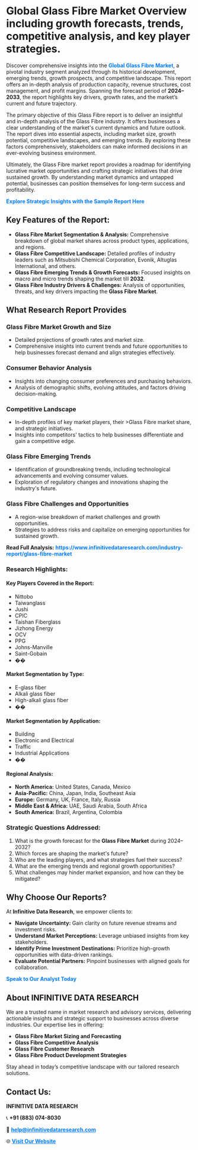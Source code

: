 <h1>Global Glass Fibre Market Overview including growth forecasts, trends, competitive analysis, and key player strategies.</h1>
<p>
Discover comprehensive insights into the 
<a href="https://www.infinitivedataresearch.com/industry-report/glass-fibre-market" rel="dofollow" style="color: #007BFF; text-decoration: none;"><strong>Global Glass Fibre Market</strong></a>, a pivotal industry segment analyzed through its historical development, emerging trends, growth prospects, and competitive landscape. This report offers an in-depth analysis of production capacity, revenue structures, cost management, and profit margins. Spanning the forecast period of <strong>2024–2033</strong>, the report highlights key drivers, growth rates, and the market’s current and future trajectory.
</p>
<p>
The primary objective of this Glass Fibre report is to deliver an insightful and in-depth analysis of the Glass Fibre industry. It offers businesses a clear understanding of the market's current dynamics and future outlook. The report dives into essential aspects, including market size, growth potential, competitive landscapes, and emerging trends. By exploring these factors comprehensively, stakeholders can make informed decisions in an ever-evolving business environment.
</p>
<p>
Ultimately, the Glass Fibre market report provides a roadmap for identifying lucrative market opportunities and crafting strategic initiatives that drive sustained growth. By understanding market dynamics and untapped potential, businesses can position themselves for long-term success and profitability.
</p>
<p>
<a href="https://www.infinitivedataresearch.com/request-sample/reportId=109693" style="color: #007BFF; text-decoration: none;"><strong>Explore Strategic Insights with the Sample Report Here</strong></a>
</p>

<h2>Key Features of the Report:</h2>
<ul>
<li><strong>Glass Fibre Market Segmentation & Analysis:</strong> Comprehensive breakdown of global market shares across product types, applications, and regions.</li>
<li><strong>Glass Fibre Competitive Landscape:</strong> Detailed profiles of industry leaders such as Mitsubishi Chemical Corporation, Evonik, Altuglas International, and others.</li>
<li><strong>Glass Fibre Emerging Trends & Growth Forecasts:</strong> Focused insights on macro and micro trends shaping the market till <strong>2032</strong>.</li>
<li><strong>Glass Fibre Industry Drivers & Challenges:</strong> Analysis of opportunities, threats, and key drivers impacting the <strong>Glass Fibre Market</strong>.</li>
</ul>

<h2>What Research Report Provides</h2>
<h3>Glass Fibre Market Growth and Size</h3>
<ul>
<li>Detailed projections of growth rates and market size.</li>
<li>Comprehensive insights into current trends and future opportunities to help businesses forecast demand and align strategies effectively.</li>
</ul>

<h3>Consumer Behavior Analysis</h3>
<ul>
<li>Insights into changing consumer preferences and purchasing behaviors.</li>
<li>Analysis of demographic shifts, evolving attitudes, and factors driving decision-making.</li>
</ul>

<h3>Competitive Landscape</h3>
<ul>
<li>In-depth profiles of key market players, their >Glass Fibre market share, and strategic initiatives.</li>
<li>Insights into competitors' tactics to help businesses differentiate and gain a competitive edge.</li>
</ul>

<h3>Glass Fibre Emerging Trends</h3>
<ul>
<li>Identification of groundbreaking trends, including technological advancements and evolving consumer values.</li>
<li>Exploration of regulatory changes and innovations shaping the industry's future.</li>
</ul>

<h3>Glass Fibre Challenges and Opportunities</h3>
<ul>
<li>A region-wise breakdown of market challenges and growth opportunities.</li>
<li>Strategies to address risks and capitalize on emerging opportunities for sustained growth.</li>
</ul>
<p><strong>Read Full Analysis:</strong> <a href="https://www.infinitivedataresearch.com/industry-report/glass-fibre-market" rel="dofollow" style="color: #007BFF; text-decoration: none;"><strong>https://www.infinitivedataresearch.com/industry-report/glass-fibre-market</strong></a></p>
<h3>Research Highlights:</h3>
<h4>Key Players Covered in the Report:</h4>
<ul><li>Nittobo</li><li>Taiwanglass</li><li>Jushi</li><li>CPIC</li><li>Taishan Fiberglass</li><li>Jizhong Energy</li><li>OCV</li><li>PPG</li><li>Johns-Manville</li><li>Saint-Gobain</li><li>��</li></ul>
<h4>Market Segmentation by Type:</h4>
<ul><li>E-glass fiber</li><li>Alkali glass fiber</li><li>High-alkali glass fiber</li><li>��</li></ul>
<h4>Market Segmentation by Application:</h4>
<ul><li>Building</li><li>Electronic and Electrical</li><li>Traffic</li><li>Industrial Applications</li><li>��</li></ul>

<h4>Regional Analysis:</h4>
<ul>
<li><strong>North America:</strong> United States, Canada, Mexico</li>
<li><strong>Asia-Pacific:</strong> China, Japan, India, Southeast Asia</li>
<li><strong>Europe:</strong> Germany, UK, France, Italy, Russia</li>
<li><strong>Middle East & Africa:</strong> UAE, Saudi Arabia, South Africa</li>
<li><strong>South America:</strong> Brazil, Argentina, Colombia</li>
</ul>

<h3>Strategic Questions Addressed:</h3>
<ol>
<li>What is the growth forecast for the <strong>Glass Fibre Market</strong> during 2024–2032?</li>
<li>Which forces are shaping the market's future?</li>
<li>Who are the leading players, and what strategies fuel their success?</li>
<li>What are the emerging trends and regional growth opportunities?</li>
<li>What challenges may hinder market expansion, and how can they be mitigated?</li>
</ol>

<h2>Why Choose Our Reports?</h2>
<p>At <strong>Infinitive Data Research</strong>, we empower clients to:</p>
<ul>
<li><strong>Navigate Uncertainty:</strong> Gain clarity on future revenue streams and investment risks.</li>
<li><strong>Understand Market Perceptions:</strong> Leverage unbiased insights from key stakeholders.</li>
<li><strong>Identify Prime Investment Destinations:</strong> Prioritize high-growth opportunities with data-driven rankings.</li>
<li><strong>Evaluate Potential Partners:</strong> Pinpoint businesses with aligned goals for collaboration.</li>
</ul>
<p><a href="https://www.infinitivedataresearch.com/industry-report/glass-fibre-market" rel="dofollow" style="color: #007BFF; text-decoration: none;"><strong>Speak to Our Analyst Today</strong></a></p>

<h2>About INFINITIVE DATA RESEARCH</h2>
<p>We are a trusted name in market research and advisory services, delivering actionable insights and strategic support to businesses across diverse industries. Our expertise lies in offering:</p>
<ul>
<li><strong>Glass Fibre Market Sizing and Forecasting</strong></li>
<li><strong>Glass Fibre Competitive Analysis</strong></li>
<li><strong>Glass Fibre Customer Research</strong></li>
<li><strong>Glass Fibre Product Development Strategies</strong></li>
</ul>
<p>Stay ahead in today’s competitive landscape with our tailored research solutions.</p>

<h2>Contact Us:</h2>
<p><strong>INFINITIVE DATA RESEARCH</strong></p>
<p>📞 <strong>+91 (883) 074-8030</strong></p>
<p>📧 <strong><a href="mailto:help@infinitivedataresearch.com" style="color: #007BFF;">help@infinitivedataresearch.com</a></strong></p>
<p>🌐 <strong><a href="https://www.infinitivedataresearch.com" rel="dofollow" style="color: #007BFF;">Visit Our Website</a></strong></p>